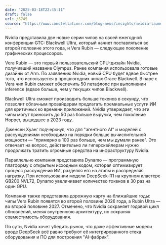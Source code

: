 ```yaml
---
date: "2025-03-18T22:45:11"
draft: false
url: /5745
source: "https://www.constellationr.com/blog-news/insights/nvidia-launches-blackwell-ultra-dynamo-outlines-roadmap-through-2027"
---
```


Nvidia представила две новые серии чипов на своей ежегодной конференции GTC: Blackwell Ultra, который начнет поставляться во второй половине этого года, и Vera Rubin — следующее поколение графических процессоров.

Vera Rubin — это первый пользовательский CPU-дизайн Nvidia, получивший название Olympus. Ранее компания использовала готовые дизайны от Arm. По заявлению Nvidia, новый CPU будет вдвое быстрее того, что используется в прошлогодних чипах Grace Blackwell. В паре с Vera чип Rubin сможет обеспечить 50 петафлопс при выполнении inference (вдвое больше, чем у текущих чипов Blackwell).

Blackwell Ultra сможет производить больше токенов в секунду, что позволит облачным провайдерам предлагать премиальные услуги ИИ для критичных ко времени приложений. Nvidia утверждает, что эти чипы могут приносить до 50 раз больше выручки, чем поколение Hopper, вышедшее в 2023 году.

Дженсен Хуанг подчеркнул, что для "агентного AI" и моделей с рассуждениями необходимо на порядки больше вычислительной мощности — "примерно в 100 раз больше, чем мы думали ранее". Это отвечает на вопрос, действительно ли гиперскейлерам нужно продолжать тратить огромные средства на инфраструктуру Nvidia.

Параллельно компания представила Dynamo — программную платформу с открытым исходным кодом, которая оптимизирует процесс рассуждений ИИ, разделяя его на этапы и распределяя нагрузку. При использовании модели DeepSeek-R1 на крупном кластере GB200 NVL72, Dynamo увеличивает количество токенов в 30 раз на один GPU.

Компания также представила дорожную карту на ближайшие годы: чипы Vera Rubin появятся во второй половине 2026 года, а Rubin Ultra — во второй половине 2027. Отмечено, что Nvidia сохраняет годовой цикл обновлений, меняя внутреннюю архитектуру, но сохраняя совместимость оборудования.

По сути, Nvidia хочет убедить рынок, что даже эффективные модели вроде DeepSeek всё равно требуют её интегрированного стека оборудования и ПО для построения "AI-фабрик".